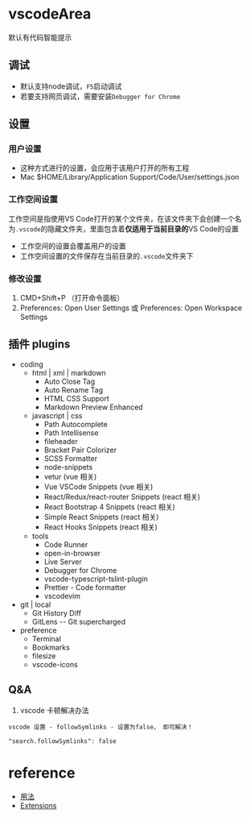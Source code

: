# vscodeArea
默认有代码智能提示

## 调试
- 默认支持node调试，`F5`启动调试
- 若要支持网页调试，需要安装`Debugger for Chrome`

## 设置
### 用户设置
- 这种方式进行的设置，会应用于该用户打开的所有工程
- Mac $HOME/Library/Application Support/Code/User/settings.json
### 工作空间设置
工作空间是指使用VS Code打开的某个文件夹，在该文件夹下会创建一个名为`.vscode`的隐藏文件夹，里面包含着**仅适用于当前目录的**VS Code的设置
- 工作空间的设置会覆盖用户的设置
- 工作空间设置的文件保存在当前目录的`.vscode`文件夹下

### 修改设置
1. CMD+Shift+P （打开命令面板）
2. Preferences: Open User Settings 或 Preferences: Open Workspace Settings

## 插件 plugins
- coding
    - html | xml | markdown
        - Auto Close Tag
        - Auto Rename Tag
        - HTML CSS Support
        - Markdown Preview Enhanced
    - javascript | css
        - Path Autocomplete
        - Path Intellisense
        - fileheader
        - Bracket Pair Colorizer
        - SCSS Formatter
        - node-snippets
        - vetur (vue 相关)
        - Vue VSCode Snippets (vue 相关)
        - React/Redux/react-router Snippets (react 相关)
        - React Bootstrap 4 Snippets (react 相关)
        - Simple React Snippets (react 相关)
        - React Hooks Snippets (react 相关)
    - tools
        - Code Runner
        - open-in-browser
        - Live Server
        - Debugger for Chrome
        - vscode-typescript-tslint-plugin
        - Prettier - Code formatter
        - vscodevim
- git | local
    - Git History Diff
    - GitLens -- Git supercharged
- preference
    - Terminal
    - Bookmarks
    - filesize
    - vscode-icons

## Q&A
1. vscode 卡顿解决办法
```
vscode 设置 - followSymlinks - 设置为false， 即可解决！

"search.followSymlinks": false
```
# reference
- [用法](https://juejin.im/post/5b123ace6fb9a01e6f560a4b)
- [Extensions](https://marketplace.visualstudio.com/)
